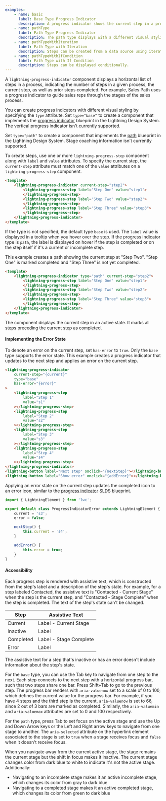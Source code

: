 ```yaml
---
examples:
    - name: basic
      label: Base Type Progress Indicator
      description: A progress indicator shows the current step in a process and any previous or later steps.
    - name: pathType
      label: Path Type Progress Indicator
      description: The path type displays with a different visual styling than the base progress indicator.
    - name: pathTypeWithIteration
      label: Path Type with Iteration
      description: Steps can be created from a data source using iteration.
    - name: pathTypeWithIfCondition
      label: Path Type with If Condition
      description: Steps can be displayed conditionally.
---
```


A `lightning-progress-indicator` component displays a horizontal list of steps
in a process, indicating the number of steps in a given process, the current
step, as well as prior steps completed. For example, Sales Path uses a
progress indicator to guide sales reps through the stages of the sales
process.

You can create progress indicators with different visual styling by specifying
the `type` attribute. Set `type="base"` to create a component that implements the
[progress indicator](https://www.lightningdesignsystem.com/components/progress-indicator/)
blueprint in the Lightning Design System. The vertical progress indicator isn't currently supported.

Set `type="path"` to create a
component that implements the
[path](https://www.lightningdesignsystem.com/components/path/) blueprint in the
Lightning Design System. Stage coaching information isn't currently supported.

To create steps, use one or more `lightning-progress-step` component along with `label`
and `value` attributes. To specify the current step, the `current-step`
attribute must match one of the `value` attributes on a
`lightning-progress-step` component.

```html
<template>
    <lightning-progress-indicator current-step="step2">
        <lightning-progress-step label="Step One" value="step1">
        </lightning-progress-step>
        <lightning-progress-step label="Step Two" value="step2">
        </lightning-progress-step>
        <lightning-progress-step label="Step Three" value="step3">
        </lightning-progress-step>
    </lightning-progress-indicator>
</template>
```

If the type is not specified, the default type `base` is used.
The `label` value is displayed in a tooltip when you hover
over the step. If the progress indicator type is `path`, the label is
displayed on hover if the step is completed or on the step itself if it's a
current or incomplete step.

This example creates a path showing the current step at "Step Two". "Step One"
is marked completed and "Step Three" is not yet completed.

```html
<template>
    <lightning-progress-indicator type="path" current-step="step2">
        <lightning-progress-step label="Step One" value="step1">
        </lightning-progress-step>
        <lightning-progress-step label="Step Two" value="step2">
        </lightning-progress-step>
        <lightning-progress-step label="Step Three" value="step3">
        </lightning-progress-step>
    </lightning-progress-indicator>
</template>
```

The component displays the current step in an active state. It marks all steps preceding the current step as completed.

#### Implementing the Error State

To denote an error on the current step, set `has-error` to `true`. Only the `base` type supports the error state.
This example creates a progress indicator that updates to the next step and applies an error on the current step.

```html
<lightning-progress-indicator
    current-step="{current}"
    type="base"
    has-error="{error}"
>
    <lightning-progress-step
        label="Step 1"
        value="s1"
    ></lightning-progress-step>
    <lightning-progress-step
        label="Step 2"
        value="s2"
    ></lightning-progress-step>
    <lightning-progress-step
        label="Step 3"
        value="s3"
    ></lightning-progress-step>
    <lightning-progress-step
        label="Step 4"
        value="s4"
    ></lightning-progress-step>
</lightning-progress-indicator>
<lightning-button label="Next step" onclick="{nextStep}"></lightning-button>
<lightning-button label="Show error" onclick="{addError}"></lightning-button>
```

Applying an error state on the current step updates the completed icon to an error icon,
similar to the [progress indicator](https://www.lightningdesignsystem.com/components/progress-indicator/#Error-in-a-Step) SLDS blueprint.

```js
import { LightningElement } from 'lwc';

export default class ProgressIndicatorError extends LightningElement {
    current = 's3';
    error = false;

    nextStep() {
        this.current = 's4';
    }

    addError() {
        this.error = true;
    }
}
```

#### Accessibility

Each progress step is rendered with assistive text, which is constructed from the step's label and a description of the step's state.
For example, for a step labeled Contacted, the assistive text is "Contacted - Current Stage" when the step is the current step, and "Contacted - Stage Complete" when the step is completed. The text of the step's state can't be changed.

| Step      | Assistive Text         |
| --------- | ---------------------- |
| Current   | Label - Current Stage  |
| Inactive  | Label                  |
| Completed | Label - Stage Complete |
| Error     | Label                  |

The assistive text for a step that's inactive or has an error doesn't include information about the step's state.

For the `base` type, you can use the Tab key to navigate from one step to the next. Each step connects to the next
step with a horizontal progress bar, such that two steps share one bar.
Press Shift+Tab to go to the previous step. The progress bar renders with `aria-valuenow` set to a scale of 0 to 100,
which defines the current value for the progress bar. For example, if you have 4 steps and the third step is the current,
`aria-valuenow` is set to 66, since 2 out of 3 bars are marked as completed.
Similarly, the `aria-valuemin` and `aria-valuemax` attributes are set to 0 and 100 respectively.

For the `path` type, press Tab to set focus on the active stage and use the Up and Down Arrow keys
or the Left and Right arrow keys to navigate from one stage to another. The `aria-selected` attribute on the hyperlink element associated to the stage is set to `true` when a stage receives focus and `false` when it doesn't receive focus.

When you navigate away from the current active stage, the stage remains the current stage but the shift in focus makes it inactive. The current stage changes color from dark blue to white to indicate it's not the active stage. Additionally:

-   Navigating to an incomplete stage makes it an active incomplete stage, which changes its color from gray to dark blue
-   Navigating to a completed stage makes it an active completed stage, which changes its color from green to dark blue
